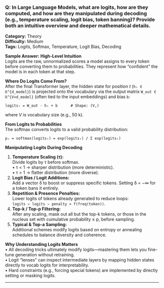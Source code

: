 ### Q: In Large Language Models, what are logits, how are they computed, and how are they manipulated during decoding (e.g., temperature scaling, logit bias, token banning)? Provide both an intuitive overview and deeper mathematical details.

**Category:** Theory  
**Difficulty:** Medium  
**Tags:** Logits, Softmax, Temperature, Logit Bias, Decoding

**Sample Answer:**
**High-Level Intuition**  
Logits are the raw, unnormalized scores a model assigns to every token before converting them to probabilities. They represent how “confident” the model is in each token at that step.

**Where Do Logits Come From?**  
After the final Transformer layer, the hidden state for position *t* (`hₜ ∈ ℝ^{d_model}`) is projected onto the vocabulary via the output matrix `W_out ∈ ℝ^{V×d_model}` (often tied to the input embeddings) and bias `b`:

```
logitsₜ = W_out · hₜ + b      # Shape: (V,)
```
where *V* is vocabulary size (e.g., 50 k).

**From Logits to Probabilities**  
The softmax converts logits to a valid probability distribution:

```
pₜ = softmax(logitsₜ) = exp(logitsₜ) / Σ exp(logitsₜ)
```

**Manipulating Logits During Decoding**  
1. **Temperature Scaling (τ):**  
   Divide logits by τ before softmax.  
   • τ < 1 → sharper distribution (more deterministic).  
   • τ > 1 → flatter distribution (more diverse).
2. **Logit Bias / Logit Additions:**  
   Add a vector δ to boost or suppress specific tokens. Setting δ = −∞ for a token bans it entirely.
3. **Repetition & Presence Penalties:**  
   Lower logits of tokens already generated to reduce loops:  
   `logits ← logits − penalty × f(freq(token))`.
4. **Top-k / Top-p Filtering:**  
   After any scaling, mask out all but the top-k tokens, or those in the nucleus set with cumulative probability ≥ p, before sampling.
5. **Typical & Top-a Sampling:**  
   Additional schemes modify logits based on entropy or annealing schedules to balance diversity and coherence.

**Why Understanding Logits Matters**  
• All decoding tricks ultimately modify logits—mastering them lets you fine-tune generation without retraining.  
• Logit “lenses” can inspect intermediate layers by mapping hidden states directly to vocab logits for interpretability.  
• Hard constraints (e.g., forcing special tokens) are implemented by directly setting or masking logits.

---
